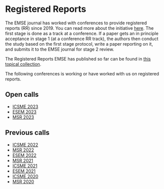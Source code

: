 # Registered Reports

The EMSE journal has worked with conferences to provide registered reports (RR) since 2019. You can read more about the initiative [here](https://arxiv.org/abs/2302.03649). The first stage is done as a track at a conference. If a paper gets an in principle acceptance in stage 1 (at a conference RR track), the authors then conduct the study based on the first stage protocol, write a paper reporting on it, and submits it to the EMSE journal for stage 2 review.

The Registered Reports EMSE has published so far can be found in [this topical collection](https://link.springer.com/journal/10664/topicalCollection/AC_dd4c363331f30533f999822c865f34a0/page/1).

The following conferences is working or have worked with us on registered reports.

## Open calls
- [ICSME 2023](https://conf.researchr.org/track/icsme-2023/icsme-2023-registered-reports-track#Call-for-Registrations)
- [ESEM 2023](https://conf.researchr.org/track/esem-2023/esem-2023-registered-reports)
- [MSR 2023](https://conf.researchr.org/track/msr-2023/msr-2023-registered-reports#Call-for-Registrations)

## Previous calls
- [ICSME 2022](https://cyprusconferences.org/icsme2022/registered-reports-track/)
- [MSR 2022](https://conf.researchr.org/track/msr-2022/msr-2022-registered-reports?#Call-for-Registrations)
- [ESEM 2022](https://conf.researchr.org/track/esem-2022/esem-2022-registered-reports?)
- [MSR 2021](https://2021.msrconf.org/track/msr-2021-registered-reports?#Call-for-Registrations)
- [ICSME 2021](https://icsme2021.github.io/cfp/RegisteredReportsTrack.html)
- [ESEM 2021](https://conf.researchr.org/track/esem-2021/esem-2021-registered-reports?)
- [ICSME 2020](https://icsme2020.github.io/cfp/RegisteredReportsTrackCFP.html)
- [MSR 2020](https://2020.msrconf.org/track/msr-2020-Registered-Reports?#Call-for-Registrations)
